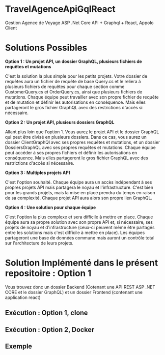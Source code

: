 # TravelAgenceApiGqlReact
Gestion Agence de Voyage ASP .Net Core API + Graphql + React, Appolo Client

# Solutions Possibles 


**Option 1 : Un projet API, un dossier GraphQL, plusieurs fichiers de requêtes et mutations**

C'est la solution la plus simple pour les petits projets. Votre dossier de requêtes aura un fichier de requête de base Query.cs et le reliera à plusieurs fichiers de requêtes pour chaque section comme CustomerQuery.cs et OrderQuery.cs, ainsi que plusieurs fichiers de mutations. Chaque équipe peut travailler avec son propre fichier de requête et de mutation et définir les autorisations en conséquence. Mais elles partageront le gros fichier GraphQL avec des restrictions d'accès si nécessaire.

**Option 2 : Un projet API, plusieurs dossiers GraphQL**

Allant plus loin que l'option 1. Vous aurez le projet API et le dossier GraphQL qui peut être divisé en plusieurs dossiers. Dans ce cas, vous aurez un dossier ClientGraphQl avec ses propres requêtes et mutations, et un dossier DossiersGraphQL avec ses propres requêtes et mutations. Chaque équipe peut accéder à ses propres fichiers et définir les autorisations en conséquence. Mais elles partageront le gros fichier GraphQL avec des restrictions d'accès si nécessaire.

**Option 3 : Multiples projets API**

C'est l'option souhaité. Chaque équipe aura un accès indépendant à ses propres projets API mais partagera le noyau et l'infrastructure. C'est bien pour les grands projets, mais la mise en place prendra du temps en raison de sa complexité. Chaque projet API aura alors son propre lien GraphQL.

**Option 4 : Une solution pour chaque équipe**

C'est l'option la plus complexe et sera difficile à mettre en place. Chaque équipe aura sa propre solution avec son propre API et, si nécessaire, ses projets de noyau et d'infrastructure (ceux-ci peuvent même être partagés entre les solutions mais c'est difficile à mettre en place). Les équipes partageront une base de données commune mais auront un contrôle total sur l'architecture de leurs projets.


# Solution Implémenté dans le présent repositoire :  Option 1 

Vous trouvez donc un dossier Backend (Cotenant une API REST ASP .NET CORE et le dossier GraphQL) et un dossier Frontend (contenant une application react)

## Exécution :  Option 1, clone




## Exécution :  Option 2, Docker



## Exemple